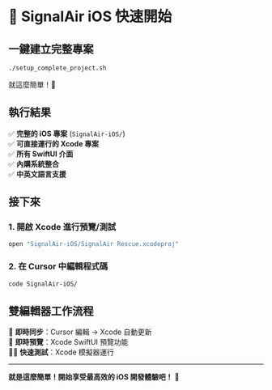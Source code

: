 # 🚀 SignalAir iOS 快速開始

## 一鍵建立完整專案

```bash
./setup_complete_project.sh
```

就這麼簡單！🎉

## 執行結果

✅ **完整的 iOS 專案** (`SignalAir-iOS/`)  
✅ **可直接運行的 Xcode 專案**  
✅ **所有 SwiftUI 介面**  
✅ **內購系統整合**  
✅ **中英文語言支援**  

## 接下來

### 1. 開啟 Xcode 進行預覽/測試
```bash
open "SignalAir-iOS/SignalAir Rescue.xcodeproj"
```

### 2. 在 Cursor 中編輯程式碼
```bash
code SignalAir-iOS/
```

## 雙編輯器工作流程

🔄 **即時同步**：Cursor 編輯 → Xcode 自動更新  
📱 **即時預覽**：Xcode SwiftUI 預覽功能  
🏃‍♂️ **快速測試**：Xcode 模擬器運行  

---

**就是這麼簡單！開始享受最高效的 iOS 開發體驗吧！** 🚀 